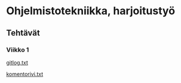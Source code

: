 # Ohjelmistotekniikka, harjoitustyö
## Tehtävät
### Viikko 1
[gitlog.txt](https://github.com/olgahuusari/ot-harjoitustyo/blob/main/laskarit/viikko1/gitlog.txt)

[komentorivi.txt](https://github.com/olgahuusari/ot-harjoitustyo/blob/main/laskarit/viikko1/komentorivi.txt)


